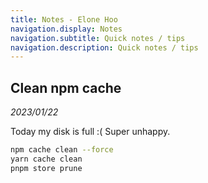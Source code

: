```yaml
---
title: Notes - Elone Hoo
navigation.display: Notes
navigation.subtitle: Quick notes / tips
navigation.description: Quick notes / tips
---
```


<article>

## Clean npm cache

_2023/01/22_

Today my disk is full :( Super unhappy.

```bash
npm cache clean --force
yarn cache clean
pnpm store prune
```

</article>
